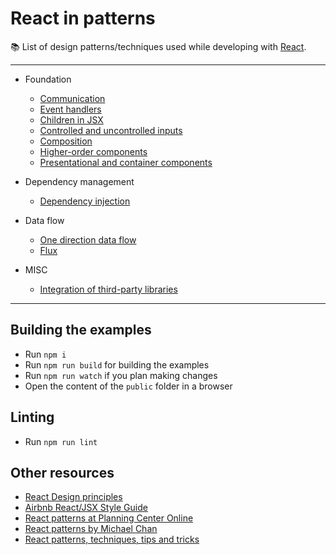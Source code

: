 # React in patterns

:books: List of design patterns/techniques used while developing with [React](https://facebook.github.io/react/).

---
* Foundation
  * [Communication](./patterns/communication/)
  * [Event handlers](./patterns/event-handlers)
  * [Children in JSX](./patterns/children-in-jsx)
  * [Controlled and uncontrolled inputs](./patterns/controlled-uncontrolled)
  * [Composition](./patterns/composition/)
  * [Higher-order components](./patterns/higher-order-components/)
  * [Presentational and container components](./patterns/presentational-and-container)

* Dependency management
  * [Dependency injection](./patterns/dependency-injection)

* Data flow
  * [One direction data flow](./patterns/one-direction-data-flow)
  * [Flux](./patterns/flux)

* MISC
  * [Integration of third-party libraries](./patterns/third-party)

---

## Building the examples

* Run `npm i`
* Run `npm run build` for building the examples
* Run `npm run watch` if you plan making changes
* Open the content of the `public` folder in a browser

## Linting

* Run `npm run lint`

## Other resources

* [React Design principles](https://facebook.github.io/react/contributing/design-principles.html)
* [Airbnb React/JSX Style Guide](https://github.com/airbnb/javascript/tree/master/react)
* [React patterns at Planning Center Online](https://github.com/planningcenter/react-patterns)
* [React patterns by Michael Chan](http://reactpatterns.com/)
* [React patterns, techniques, tips and tricks](https://github.com/vasanthk/react-bits)

